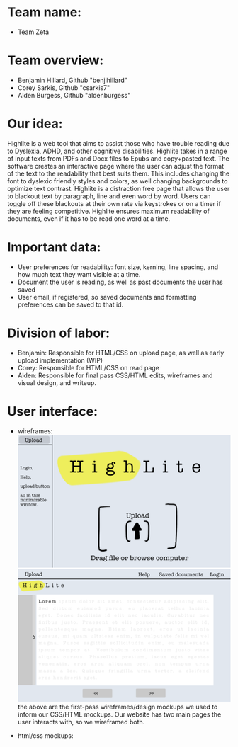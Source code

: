# Team name:
* Team Zeta

# Team overview:
* Benjamin Hillard, Github "benjihillard"
* Corey Sarkis, Github "csarkis7"
* Alden Burgess, Github "aldenburgess"

# Our idea:
Highlite is a web tool that aims to assist those who have trouble reading due to Dyslexia, ADHD, and other cognitive disabilities. Highlite takes in a range of input texts from PDFs and Docx files to Epubs and copy+pasted text. The software creates an interactive page where the user can adjust the format of the text to the readability that best suits them. This includes changing the font to dyslexic friendly styles and colors, as well changing backgrounds to optimize text contrast. Highlite is a distraction free page that allows the user to blackout text by paragraph, line and even word by word. Users can toggle off these blackouts at their own rate via keystrokes or on a timer if they are feeling competitive. Highlite ensures maximum readability of documents, even if it has to be read one word at a time.

# Important data:
* User preferences for readability: font size, kerning, line spacing, and how much text they want visible at a time.
* Document the user is reading, as well as past documents the user has saved
* User email, if registered, so saved documents and formatting preferences can be saved to that id.

# Division of labor:
* Benjamin: Responsible for HTML/CSS on upload page, as well as early upload implementation (WIP)
* Corey: Responsible for HTML/CSS on read page
* Alden: Responsible for final pass CSS/HTML edits, wireframes and visual design, and writeup.

# User interface:
* wireframes:
![example image](images/wireframe_upload.png)
![example image](images/wireframe_read.png)
the above are the first-pass wireframes/design mockups we used to inform our CSS/HTML mockups. Our website has two main pages the user interacts with, so we wireframed both.

* html/css mockups:
